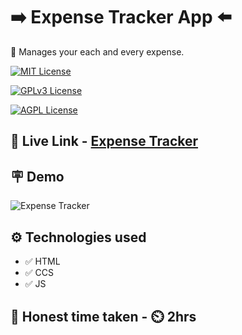 
# ➡️ Expense Tracker App ⬅️

📝 Manages your each and every expense. 



[![MIT License](https://img.shields.io/badge/Expense-Tracker-green.svg)](https://choosealicense.com/licenses/mit/)

[![GPLv3 License](https://img.shields.io/badge/JavaScript-DOM-yellow.svg)](https://opensource.org/licenses/)

[![AGPL License](https://img.shields.io/badge/FSJS-Ineuron-blue.svg)](http://www.gnu.org/licenses/agpl-3.0)


## 🔗 Live Link - [Expense Tracker](https://fsjs-expense-tracker.netlify.app/)


## 🪧 Demo

![Expense Tracker](https://www.linkpicture.com/q/Expe.png)



## ⚙️ Technologies used

- ✅ HTML
- ✅ CCS
- ✅ JS


## 💯 Honest time taken - ⏲️ 2hrs
